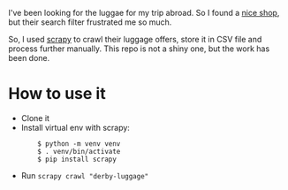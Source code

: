 I've been looking for the luggae for my trip abroad. So I found 
a [nice shop](http://derby.ua), but their search filter frustrated me so much.

So, I used [scrapy](https://scrapy.org/) to crawl their luggage offers, store
it in CSV file and process further manually. This repo is not a shiny one, but
the work has been done.

# How to use it

- Clone it
- Install virtual env with scrapy:
    ```
        $ python -m venv venv
        $ . venv/bin/activate
        $ pip install scrapy
    ```
- Run `scrapy crawl "derby-luggage"`
